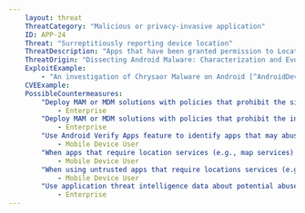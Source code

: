 ```yaml
---
    layout: threat
    ThreatCategory: "Malicious or privacy-invasive application"
    ID: APP-24
    Threat: "Surreptitiously reporting device location"
    ThreatDescription: "Apps that have been granted permission to Location Services or similar OS-provided services can abuse this permission to report device outside of what may be needed to support legitimate app functionality (e.g. navigation). Device location data may facilitate further attacks such as geo-physical or behavioral tracking of the user."
    ThreatOrigin: "Dissecting Android Malware: Characterization and Evolution [^85]"
    ExploitExample:
        - "An investigation of Chrysaor Malware on Android [^AndroidDevBlog-1]"
    CVEExample:
    PossibleCountermeasures:
        "Deploy MAM or MDM solutions with policies that prohibit the side-loading of apps, which may bypass security checks on the app.":
            - Enterprise
        "Deploy MAM or MDM solutions with policies that prohibit the installation of apps from 3rd party (unofficial) app stores.":
            - Enterprise
        "Use Android Verify Apps feature to identify apps that may abuse location services.":
            - Mobile Device User
        "When apps that require location services (e.g., map services) are not in use, use OS-provided settings to globally disable access to location services":
            - Mobile Device User
        "When using untrusted apps that require locations services (e.g., map services), use OS-provided settings to revoke access to location services once the app is no longer in use.":
            - Mobile Device User
        "Use application threat intelligence data about potential abuse of location services associated with apps installed on COPE or BYOD devices":
            - Enterprise
---
```

